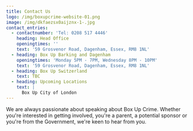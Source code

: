 ```yaml
---
title: Contact Us
logo: /img/boxupcrime-website-01.png
image: /img/dkfaezsx0aijznx-1-.jpg
contact_entries:
  - contactnumber: 'Tel: 0208 517 4446'
    heading: Head Office
    openingtimes: ''
    text: '59 Grosvenor Road, Dagenham, Essex, RM8 1NL'
  - heading: Box Up Barking and Dagenham
    openingtimes: 'Monday 5PM - 7PM, Wednesday 8PM - 10PM'
    text: '59 Grosvenor Road, Dagenham, Essex, RM8 1NL'
  - heading: Box Up Switzerland
    text: TBC
  - heading: Upcoming Locations
    text: |
      Box Up City of London
---
```

We are always passionate about speaking about Box Up Crime. Whether you're interested in getting involved, you're a parent, a potential sponsor or you're from the Government, we're keen to hear from you.
